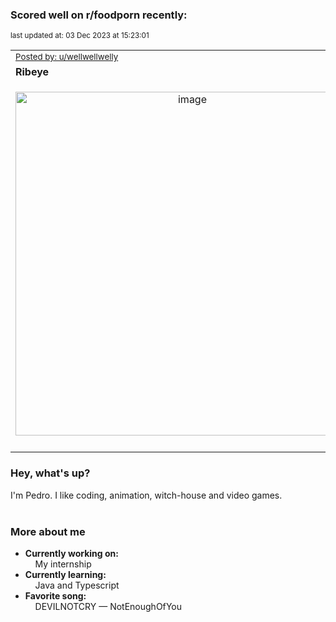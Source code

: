 ### Scored well on r/foodporn recently:

<p align="left"><sub>last updated at: 03 Dec 2023 at 15:23:01</sub></p>

|   |
| --- |
| <sub>[Posted by: u/wellwellwelly][source]</sub> |
| **Ribeye** | 
|<p align="center"> <img alt="image" src="https://i.redd.it/pr5raqjwdx3c1.jpg" width="550" /> </p>|
|   |

### Hey, what's up?

I'm Pedro. I like coding, animation, witch-house and video games.<br><br>

### More about me
- **Currently working on:**  
&nbsp;&nbsp;&nbsp;&nbsp;My internship
- **Currently learning:**  
&nbsp;&nbsp;&nbsp;&nbsp;Java and Typescript
- **Favorite song:**  
&nbsp;&nbsp;&nbsp;&nbsp;DEVILNOTCRY — NotEnoughOfYou<br><br>

  



  
  
  
[linkedin]: https://linkedin.com/in/pedro-h-r-gomes-8a487b14a/
[gmail]: mailto:pilique11@gmail.com
[source]: https://reddit.com/r/FoodPorn/comments/1899xas/ribeye/
[redditAPI]: https://www.reddit.com/dev/api/